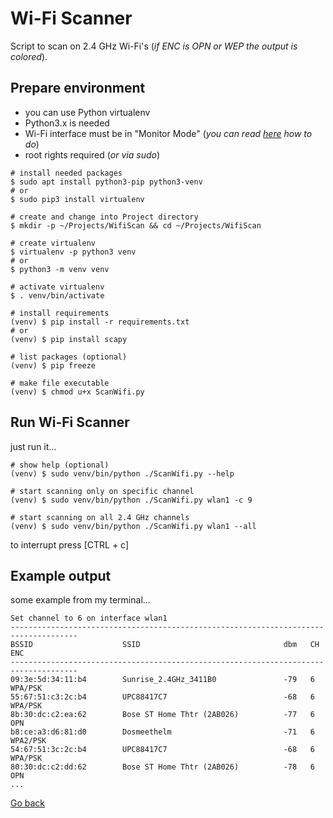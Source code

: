 # Wi-Fi Scanner

Script to scan on 2.4 GHz Wi-Fi's (_if ENC is OPN or WEP the output is colored_).

## Prepare environment

- you can use Python virtualenv
- Python3.x is needed
- Wi-Fi interface must be in "Monitor Mode" (_you can read [here](https://softwaretester.info/wifi-monitor-mode-basics/) how to do_)
- root rights required (_or via sudo_)

```shell
# install needed packages
$ sudo apt install python3-pip python3-venv
# or
$ sudo pip3 install virtualenv

# create and change into Project directory
$ mkdir -p ~/Projects/WifiScan && cd ~/Projects/WifiScan

# create virtualenv
$ virtualenv -p python3 venv
# or
$ python3 -m venv venv

# activate virtualenv
$ . venv/bin/activate

# install requirements
(venv) $ pip install -r requirements.txt
# or
(venv) $ pip install scapy

# list packages (optional)
(venv) $ pip freeze

# make file executable
(venv) $ chmod u+x ScanWifi.py 
```

## Run Wi-Fi Scanner

just run it...

```shell
# show help (optional)
(venv) $ sudo venv/bin/python ./ScanWifi.py --help

# start scanning only on specific channel
(venv) $ sudo venv/bin/python ./ScanWifi.py wlan1 -c 9

# start scanning on all 2.4 GHz channels
(venv) $ sudo venv/bin/python ./ScanWifi.py wlan1 --all
```

to interrupt press [CTRL + c]

## Example output

some example from my terminal...

```shell
Set channel to 6 on interface wlan1
-------------------------------------------------------------------------------------
BSSID                    SSID                                dbm   CH      ENC
-------------------------------------------------------------------------------------
09:3e:5d:34:11:b4        Sunrise_2.4GHz_3411B0               -79   6       WPA/PSK
55:67:51:c3:2c:b4        UPC88417C7                          -68   6       WPA/PSK
8b:30:dc:c2:ea:62        Bose ST Home Thtr (2AB026)          -77   6       OPN
b8:ce:a3:d6:81:d0        Dosmeethelm                         -71   6       WPA2/PSK
54:67:51:3c:2c:b4        UPC88417C7                          -68   6       WPA/PSK
80:30:dc:c2:dd:62        Bose ST Home Thtr (2AB026)          -78   6       OPN
...
```

[Go back](../README.md)
